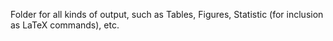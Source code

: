 Folder for all kinds of output, such as Tables, Figures, Statistic (for inclusion as LaTeX commands), etc.
